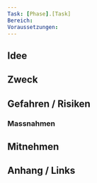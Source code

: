 ```yaml
---
Task: [Phase].[Task]
Bereich: 
Voraussetzungen:
---
```

## Idee

## Zweck

## Gefahren / Risiken

### Massnahmen

## Mitnehmen

## Anhang / Links
